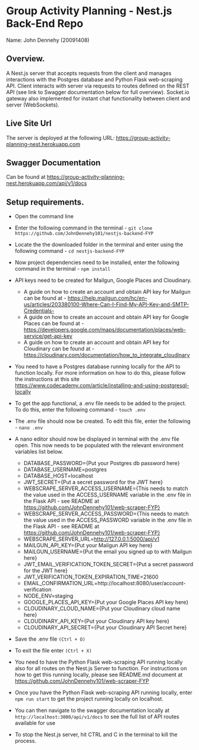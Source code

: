 # Group Activity Planning - Nest.js Back-End Repo

Name: John Dennehy (20091408)

## Overview.

A Nest.js server that accepts requests from the client and manages interactions with the Postgres database and Python Flask web-scraping API.
Client interacts with server via requests to routes defined on the REST API (see link to Swagger documentation below for full overview).
Socket.io gateway also implemented for instant chat functionality between client and server (WebSockets).

## Live Site Url

The server is deployed at the following URL: https://group-activity-planning-nest.herokuapp.com

## Swagger Documentation

Can be found at https://group-activity-planning-nest.herokuapp.com/api/v1/docs

## Setup requirements.

- Open the command line
- Enter the following command in the terminal -
  `git clone https://github.com/JohnDennehy101/nestjs-backend-FYP`
- Locate the the downloaded folder in the terminal and enter using the following command -
  `cd nestjs-backend-FYP`
- Now project dependencies need to be installed, enter the following command in the terminal - `npm install`
- API keys need to be created for Mailgun, Google Places and Cloudinary.
  - A guide on how to create an account and obtain API key for Mailgun can be found at - https://help.mailgun.com/hc/en-us/articles/203380100-Where-Can-I-Find-My-API-Key-and-SMTP-Credentials-
  - A guide on how to create an account and obtain API key for Google Places can be found at - https://developers.google.com/maps/documentation/places/web-service/get-api-key
  - A guide on how to create an account and obtain API key for Cloudinary can be found at - https://cloudinary.com/documentation/how_to_integrate_cloudinary
- You need to have a Postgres database running locally for the API to function locally. For more information on how to do this, please follow the instructions at this site https://www.codecademy.com/article/installing-and-using-postgresql-locally
- To get the app functional, a .env file needs to be added to the project. To do this, enter the following command - `touch .env`
- The .env file should now be created. To edit this file, enter the following - `nano .env`
- A nano editor should now be displayed in terminal with the .env file open. This now needs to be populated with the relevant environment variables list below.

  - DATABASE_PASSWORD={Put your Postgres db password here}
  - DATABASE_USERNAME=postgres
  - DATABASE_HOST=localhost
  - JWT_SECRET={Put a secret password for the JWT here}
  - WEBSCRAPE_SERVER_ACCESS_USERNAME={This needs to match the value used in the ACCESS_USERNAME variable in the .env file in the Flask API - see README at https://github.com/JohnDennehy101/web-scraper-FYP}
  - WEBSCRAPE_SERVER_ACCESS_PASSWORD={This needs to match the value used in the ACCESS_PASSWORD variable in the .env file in the Flask API - see README at https://github.com/JohnDennehy101/web-scraper-FYP}
  - WEBSCRAPE_SERVER_URL=http://127.0.0.1:5000/api/v1
  - MAILGUN_API_KEY={Put your Mailgun API key here}
  - MAILGUN_USERNAME={Put the email you signed up to with Mailgun here}
  - JWT_EMAIL_VERIFICATION_TOKEN_SECRET={Put a secret password for the JWT here}
  - JWT_VERIFICATION_TOKEN_EXPIRATION_TIME=21600
  - EMAIL_CONFIRMATION_URL=http://localhost:8080/user/account-verification
  - NODE_ENV=staging
  - GOOGLE_PLACES_API_KEY={Put your Google Places API key here}
  - CLOUDINARY_CLOUD_NAME={Put your Cloudinary cloud name here}
  - CLOUDINARY_API_KEY={Put your Cloudinary API key here}
  - CLOUDINARY_API_SECRET={Put your Cloudinary API Secret here}

- Save the .env file `(Ctrl + O)`
- To exit the file enter `(Ctrl + X)`
- You need to have the Python Flask web-scraping API running locally also for all routes on the Nest.js Server to function.
  For instructions on how to get this running locally, please see README.md document at https://github.com/JohnDennehy101/web-scraper-FYP
- Once you have the Python Flask web-scraping API running locally, enter `npm run start` to get the project running locally on localhost.
- You can then navigate to the swagger documentation locally at `http://localhost:3000/api/v1/docs` to see the full list of API routes available for use
- To stop the Nest.js server, hit CTRL and C in the terminal to kill the process.
